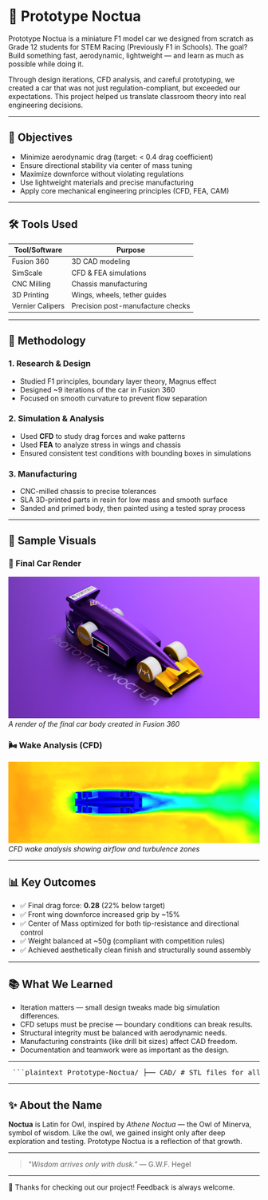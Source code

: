 # 🦉 Prototype Noctua

Prototype Noctua is a miniature F1 model car we designed from scratch as Grade 12 students for STEM Racing (Previously F1 in Schools). The goal? Build something fast, aerodynamic, lightweight — and learn as much as possible while doing it.

Through design iterations, CFD analysis, and careful prototyping, we created a car that was not just regulation-compliant, but exceeded our expectations. This project helped us translate classroom theory into real engineering decisions.

---

## 🎯 Objectives

- Minimize aerodynamic drag (target: < 0.4 drag coefficient)
- Ensure directional stability via center of mass tuning
- Maximize downforce without violating regulations
- Use lightweight materials and precise manufacturing
- Apply core mechanical engineering principles (CFD, FEA, CAM)

---

## 🛠️ Tools Used

| Tool/Software     | Purpose                          |
|------------------|----------------------------------|
| Fusion 360        | 3D CAD modeling                  |
| SimScale          | CFD & FEA simulations            |
| CNC Milling       | Chassis manufacturing            |
| 3D Printing       | Wings, wheels, tether guides     |
| Vernier Calipers  | Precision post-manufacture checks|

---

## 📐 Methodology

### 1. **Research & Design**
- Studied F1 principles, boundary layer theory, Magnus effect
- Designed ~9 iterations of the car in Fusion 360
- Focused on smooth curvature to prevent flow separation

### 2. **Simulation & Analysis**
- Used **CFD** to study drag forces and wake patterns
- Used **FEA** to analyze stress in wings and chassis
- Ensured consistent test conditions with bounding boxes in simulations

### 3. **Manufacturing**
- CNC-milled chassis to precise tolerances
- SLA 3D-printed parts in resin for low mass and smooth surface
- Sanded and primed body, then painted using a tested spray process

---

## 📸 Sample Visuals

### 🔧 Final Car Render
![Final Car](media/P11%20%5BFinal%20car%20analysis%20render%5D.png)
*A render of the final car body created in Fusion 360*

### 🌬️ Wake Analysis (CFD)
![Wake CFD](CFD/Images/P11%20%5BWake%20Analysis%5D.png)
*CFD wake analysis showing airflow and turbulence zones*

---

## 📊 Key Outcomes

- ✅ Final drag force: **0.28** (22% below target)
- ✅ Front wing downforce increased grip by ~15%
- ✅ Center of Mass optimized for both tip-resistance and directional control
- ✅ Weight balanced at ~50g (compliant with competition rules)
- ✅ Achieved aesthetically clean finish and structurally sound assembly

---

## 📚 What We Learned

- Iteration matters — small design tweaks made big simulation differences.
- CFD setups must be precise — boundary conditions can break results.
- Structural integrity must be balanced with aerodynamic needs.
- Manufacturing constraints (like drill bit sizes) affect CAD freedom.
- Documentation and teamwork were as important as the design.

---

<pre> ```plaintext Prototype-Noctua/ ├── CAD/ # STL files for all components ├── CFD/ │ └── Images/ # CFD result images (e.g., Wake Analysis) ├── docs/ # Project report, design plans, presentation ├── media/ # Renders used in README └── README.md # Project overview and instructions ``` </pre>

---

## ✨ About the Name

**Noctua** is Latin for Owl, inspired by *Athene Noctua* — the Owl of Minerva, symbol of wisdom. Like the owl, we gained insight only after deep exploration and testing. Prototype Noctua is a reflection of that growth.

---

> *"Wisdom arrives only with dusk."* — G.W.F. Hegel

---

🚀 Thanks for checking out our project! Feedback is always welcome.

